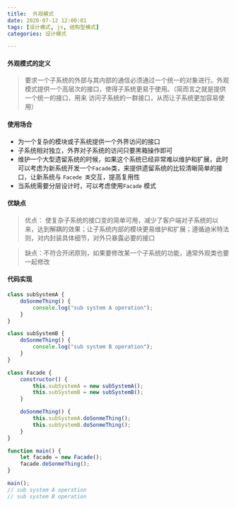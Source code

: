 ```yaml
---
title:  外观模式
date: 2020-07-12 12:00:01
tags: [设计模式, js, 结构型模式]
categories: 设计模式

---
```


#### 外观模式的定义

> 要求一个子系统的外部与其内部的通信必须通过一个统一的对象进行。外观模式提供一个高层次的接口，使得子系统更易于使用。（简而言之就是提供一个统一的接口，用来 访问子系统的一群接口，从而让子系统更加容易使用）

#### 使用场合

-   为一个复杂的模块或子系统提供一个外界访问的接口
-   子系统相对独立，外界对子系统的访问只要黑箱操作即可
-   维护一个大型遗留系统的时候，如果这个系统已经非常难以维护和扩展，此时可以考虑为新系统开发一个` Facade `类，来提供遗留系统的比较清晰简单的接口，让新系统与 `Facede 类`交互，提高复用性
-   当系统需要分层设计时，可以考虑使用`Facade` 模式

#### 优缺点

> 优点： 使复杂子系统的接口变的简单可用，减少了客户端对子系统的以来，达到解耦的效果；让子系统内部的模块更易维护和扩展；遵循迪米特法则，对内封装具体细节，对外只暴露必要的接口

> 缺点：不符合开闭原则，如果要修改某一个子系统的功能，通常外观类也要一起修改

#### 代码实现

```js
class subSystemA {
    doSonmeThing() {
        console.log("sub system A operation");
    }
}

class subSystemB {
    doSonmeThing() {
        console.log("sub system B operation");
    }
}

class Facade {
    constructor() {
        this.subSystemA = new subSystemA();
        this.subSystemB = new subSystemB();
    }

    doSonmeThing() {
        this.subSystemA.doSonmeThing();
        this.subSystemB.doSonmeThing();
    }
}

function main() {
    let facade = new Facade();
    facade.doSonmeThing();
}

main();
// sub system A operation
// sub system B operation
```
